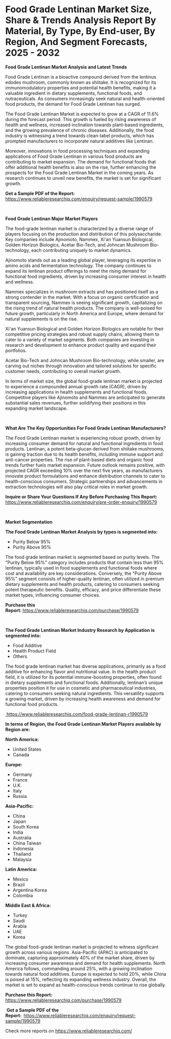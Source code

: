 <p><h1>Food Grade Lentinan Market Size, Share & Trends Analysis Report By Material, By Type, By End-user, By Region, And Segment Forecasts, 2025 - 2032</h1></p><p><strong>Food Grade Lentinan Market Analysis and Latest Trends</strong></p>
<p><p>Food Grade Lentinan is a bioactive compound derived from the lentinus edodes mushroom, commonly known as shiitake. It is recognized for its immunomodulatory properties and potential health benefits, making it a valuable ingredient in dietary supplements, functional foods, and nutraceuticals. As consumers increasingly seek natural and health-oriented food products, the demand for Food Grade Lentinan has surged.</p><p>The Food Grade Lentinan Market is expected to grow at a CAGR of 11.6% during the forecast period. This growth is fueled by rising awareness of health and wellness, increased inclination towards plant-based ingredients, and the growing prevalence of chronic diseases. Additionally, the food industry is witnessing a trend towards clean-label products, which has prompted manufacturers to incorporate natural additives like Lentinan. </p><p>Moreover, innovations in food processing techniques and expanding applications of Food Grade Lentinan in various food products are contributing to market expansion. The demand for functional foods that offer additional health benefits is also on the rise, further enhancing the prospects for the Food Grade Lentinan Market in the coming years. As research continues to unveil new benefits, the market is set for significant growth.</p></p>
<p><strong>Get a Sample PDF of the Report:&nbsp;</strong> <a href="https://www.reliableresearchiq.com/enquiry/request-sample/1990579?utm_campaign=1842&utm_medium=2&utm_source=Github&utm_content=ia&utm_term=05022025&utm_id=food-grade-lentinan">https://www.reliableresearchiq.com/enquiry/request-sample/1990579</a></p>
<p>&nbsp;</p>
<p><strong>Food Grade Lentinan Major Market Players</strong></p>
<p><p>The food-grade lentinan market is characterized by a diverse range of players focusing on the production and distribution of this polysaccharide. Key companies include Ajinomoto, Nammex, Xi'an Yuansun Biological, Golden Horizon Biologics, Acetar Bio-Tech, and Johncan Mushroom Bio-technology, each contributing uniquely to market dynamics.</p><p>Ajinomoto stands out as a leading global player, leveraging its expertise in amino acids and fermentation technology. The company continues to expand its lentinan product offerings to meet the rising demand for functional food ingredients, driven by increasing consumer interest in health and wellness.</p><p>Nammex specializes in mushroom extracts and has positioned itself as a strong contender in the market. With a focus on organic certification and transparent sourcing, Nammex is seeing significant growth, capitalizing on the rising trend of natural health products. The company is well-poised for future growth, particularly in North America and Europe, where demand for natural supplements is on the rise.</p><p>Xi'an Yuansun Biological and Golden Horizon Biologics are notable for their competitive pricing strategies and robust supply chains, allowing them to cater to a variety of market segments. Both companies are investing in research and development to enhance product quality and expand their portfolios.</p><p>Acetar Bio-Tech and Johncan Mushroom Bio-technology, while smaller, are carving out niches through innovation and tailored solutions for specific customer needs, contributing to overall market growth.</p><p>In terms of market size, the global food-grade lentinan market is projected to experience a compounded annual growth rate (CAGR), driven by increasing applications in health supplements and functional foods. Competitive players like Ajinomoto and Nammex are anticipated to generate substantial sales revenues, further solidifying their positions in this expanding market landscape.</p></p>
<p>&nbsp;</p>
<p><strong>What Are The Key Opportunities For Food Grade Lentinan Manufacturers?</strong></p>
<p><p>The Food Grade Lentinan market is experiencing robust growth, driven by increasing consumer demand for natural and functional ingredients in food products. Lentinan, a potent beta-glucan derived from shiitake mushrooms, is gaining traction due to its health benefits, including immune support and anti-cancer properties. The rise of plant-based diets and organic food trends further fuels market expansion. Future outlook remains positive, with projected CAGR exceeding 10% over the next five years, as manufacturers innovate product formulations and enhance distribution channels to cater to health-conscious consumers. Strategic partnerships and advancements in extraction technologies will also play critical roles in market growth.</p></p>
<p><strong>Inquire or Share Your Questions If Any Before Purchasing This Report:</strong> <a href="https://www.reliableresearchiq.com/enquiry/pre-order-enquiry/1990579?utm_campaign=1842&utm_medium=2&utm_source=Github&utm_content=ia&utm_term=05022025&utm_id=food-grade-lentinan">https://www.reliableresearchiq.com/enquiry/pre-order-enquiry/1990579</a></p>
<p>&nbsp;</p>
<p><strong>Market Segmentation</strong></p>
<p><strong>The Food Grade Lentinan Market Analysis by types is segmented into:</strong></p>
<p><ul><li>Purity Below 95%</li><li>Purity Above 95%</li></ul></p>
<p><p>The food grade lentinan market is segmented based on purity levels. The "Purity Below 95%" category includes products that contain less than 95% lentinan, typically used in food supplements and functional foods where cost and availability are key considerations. Conversely, the "Purity Above 95%" segment consists of higher-quality lentinan, often utilized in premium dietary supplements and health products, catering to consumers seeking potent therapeutic benefits. Quality, efficacy, and price differentiate these market types, influencing consumer choices.</p></p>
<p><strong>Purchase this Report:&nbsp;</strong><a href="https://www.reliableresearchiq.com/purchase/1990579?utm_campaign=1842&utm_medium=2&utm_source=Github&utm_content=ia&utm_term=05022025&utm_id=food-grade-lentinan">https://www.reliableresearchiq.com/purchase/1990579</a></p>
<p>&nbsp;</p>
<p><strong>The Food Grade Lentinan Market Industry Research by Application is segmented into:</strong></p>
<p><ul><li>Food Additive</li><li>Health Product Field</li><li>Others</li></ul></p>
<p><p>The food grade lentinan market has diverse applications, primarily as a food additive for enhancing flavor and nutritional value. In the health product field, it is utilized for its potential immune-boosting properties, often found in dietary supplements and functional foods. Additionally, lentinan’s unique properties position it for use in cosmetic and pharmaceutical industries, catering to consumers seeking natural ingredients. This versatility supports a growing market, driven by increasing health awareness and demand for functional food products.</p></p>
<p><a href="https://www.reliableresearchiq.com/food-grade-lentinan-r1990579?utm_campaign=1842&utm_medium=2&utm_source=Github&utm_content=ia&utm_term=05022025&utm_id=food-grade-lentinan">&nbsp;https://www.reliableresearchiq.com/food-grade-lentinan-r1990579</a></p>
<p><strong>In terms of Region, the Food Grade Lentinan Market Players available by Region are:</strong></p>
<p>
    <p> <strong> North America: </strong>
        <ul>
            <li>United States</li>
            <li>Canada</li>
        </ul>
        </p> 
    <p> <strong> Europe: </strong>
        <ul>
            <li>Germany</li>
            <li>France</li>
            <li>U.K.</li>
            <li>Italy</li>
            <li>Russia</li>
        </ul>
        </p> 
    <p> <strong> Asia-Pacific: </strong>
        <ul>
            <li>China</li>
            <li>Japan</li>
            <li>South Korea</li>
            <li>India</li>
            <li>Australia</li>
            <li>China Taiwan</li>
            <li>Indonesia</li>
            <li>Thailand</li>
            <li>Malaysia</li>
        </ul>
        </p> 
    <p> <strong> Latin America: </strong>
        <ul>
            <li>Mexico</li>
            <li>Brazil</li>
            <li>Argentina Korea</li>
            <li>Colombia</li>
        </ul>
        </p> 
    <p> <strong> Middle East & Africa: </strong>
        <ul>
            <li>Turkey</li>
            <li>Saudi</li>
            <li>Arabia</li>
            <li>UAE</li>
            <li>Korea</li>
        </ul>
    </p>
    </p>
<p><p>The global food-grade lentinan market is projected to witness significant growth across various regions. Asia-Pacific (APAC) is anticipated to dominate, capturing approximately 40% of the market share, driven by increasing consumer awareness and demand for health supplements. North America follows, commanding around 25%, with a growing inclination towards natural food additives. Europe is expected to hold 20%, while China is poised at 15%, reflecting its expanding wellness industry. Overall, the market is set to expand as health-conscious trends continue to rise globally.</p></p>
<p><strong>Purchase this Report: </strong><a href="https://www.reliableresearchiq.com/purchase/1990579?utm_campaign=1842&utm_medium=2&utm_source=Github&utm_content=ia&utm_term=05022025&utm_id=food-grade-lentinan">https://www.reliableresearchiq.com/purchase/1990579</a></p>
<p>&nbsp;<strong>Get a Sample PDF of the Report:&nbsp;&nbsp;</strong><a href="https://www.reliableresearchiq.com/enquiry/request-sample/1990579?utm_campaign=1842&utm_medium=2&utm_source=Github&utm_content=ia&utm_term=05022025&utm_id=food-grade-lentinan">https://www.reliableresearchiq.com/enquiry/request-sample/1990579</a></p>
<p><strong></strong></p>
<p>Check more reports on <a href="https://www.reliableresearchiq.com/?utm_campaign=1842&utm_medium=2&utm_source=Github&utm_content=ia&utm_term=05022025&utm_id=food-grade-lentinan">https://www.reliableresearchiq.com/</a></p>